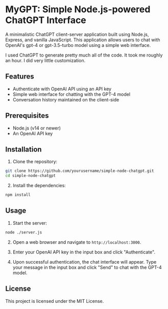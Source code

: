 # MyGPT: Simple Node.js-powered ChatGPT Interface

A minimalistic ChatGPT client-server application built using Node.js, Express, and vanilla JavaScript. This application allows users to chat with OpenAI's gpt-4 or gpt-3.5-turbo model using a simple web interface.

I used ChatGPT to generate pretty much all of the code. It took me roughly an hour. I did very little customization.

## Features

- Authenticate with OpenAI API using an API key
- Simple web interface for chatting with the GPT-4 model
- Conversation history maintained on the client-side

## Prerequisites

- Node.js (v14 or newer)
- An OpenAI API key

## Installation

1. Clone the repository:

```bash
git clone https://github.com/yourusername/simple-node-chatgpt.git
cd simple-node-chatgpt
```

2. Install the dependencies:

```bash
npm install
```

## Usage

1. Start the server:

```bash
node ./server.js
```

2. Open a web browser and navigate to `http://localhost:3000`.

3. Enter your OpenAI API key in the input box and click "Authenticate".

4. Upon successful authentication, the chat interface will appear. Type your message in the input box and click "Send" to chat with the GPT-4 model.

## License

This project is licensed under the MIT License.
